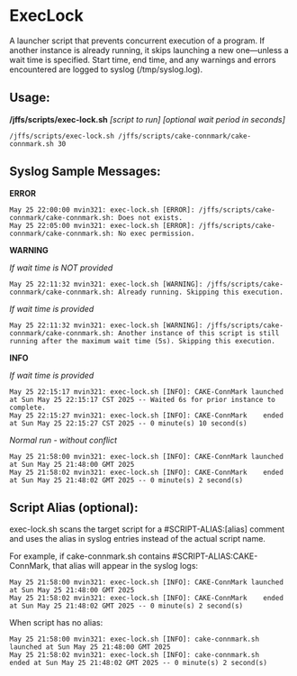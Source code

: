 # ExecLock
A launcher script that prevents concurrent execution of a program. If another instance is already running, it skips launching a new one—unless a wait time is specified. Start time, end time, and any warnings and errors encountered are logged to syslog (/tmp/syslog.log). 

## Usage:
__/jffs/scripts/exec-lock.sh__ _[script to run]_ _[optional wait period in seconds]_  

    /jffs/scripts/exec-lock.sh /jffs/scripts/cake-connmark/cake-connmark.sh 30

## Syslog Sample Messages:  
__ERROR__

    May 25 22:00:00 mvin321: exec-lock.sh [ERROR]: /jffs/scripts/cake-connmark/cake-connmark.sh: Does not exists.
    May 25 22:05:00 mvin321: exec-lock.sh [ERROR]: /jffs/scripts/cake-connmark/cake-connmark.sh: No exec permission.
    
__WARNING__
    
   _If wait time is NOT provided_
    
    May 25 22:11:32 mvin321: exec-lock.sh [WARNING]: /jffs/scripts/cake-connmark/cake-connmark.sh: Already running. Skipping this execution.

   _If wait time is provided_
    
    May 25 22:11:32 mvin321: exec-lock.sh [WARNING]: /jffs/scripts/cake-connmark/cake-connmark.sh: Another instance of this script is still running after the maximum wait time (5s). Skipping this execution.

__INFO__  

   _If wait time is provided_
    
    May 25 22:15:17 mvin321: exec-lock.sh [INFO]: CAKE-ConnMark launched at Sun May 25 22:15:17 CST 2025 -- Waited 6s for prior instance to complete.
    May 25 22:15:27 mvin321: exec-lock.sh [INFO]: CAKE-ConnMark    ended at Sun May 25 22:15:27 CST 2025 -- 0 minute(s) 10 second(s)

   _Normal run - without conflict_
   
    May 25 21:58:00 mvin321: exec-lock.sh [INFO]: CAKE-ConnMark launched at Sun May 25 21:48:00 GMT 2025
    May 25 21:58:02 mvin321: exec-lock.sh [INFO]: CAKE-ConnMark    ended at Sun May 25 21:48:02 GMT 2025 -- 0 minute(s) 2 second(s)

## Script Alias (optional):
exec-lock.sh scans the target script for a #SCRIPT-ALIAS:[alias] comment and uses the alias in syslog entries instead of the actual script name. 

For example, if cake-connmark.sh contains #SCRIPT-ALIAS:CAKE-ConnMark, that alias will appear in the syslog logs:

    May 25 21:58:00 mvin321: exec-lock.sh [INFO]: CAKE-ConnMark launched at Sun May 25 21:48:00 GMT 2025
    May 25 21:58:02 mvin321: exec-lock.sh [INFO]: CAKE-ConnMark    ended at Sun May 25 21:48:02 GMT 2025 -- 0 minute(s) 2 second(s)

When script has no alias:

    May 25 21:58:00 mvin321: exec-lock.sh [INFO]: cake-connmark.sh launched at Sun May 25 21:48:00 GMT 2025
    May 25 21:58:02 mvin321: exec-lock.sh [INFO]: cake-connmark.sh    ended at Sun May 25 21:48:02 GMT 2025 -- 0 minute(s) 2 second(s)